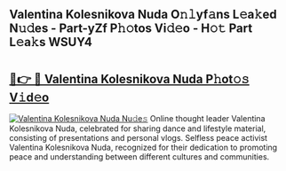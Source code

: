 ## Valentina Kolesnikova Nuda O𝚗𝚕yf𝚊ns L𝚎a𝚔ed N𝚞𝚍es - Part-yZf P𝚑𝚘tos Vi𝚍𝚎o - H𝚘𝚝 Part L𝚎a𝚔s WSUY4

# <h2><a href="http://kf3dlwf.oniu.top/?m=Valentina+Kolesnikova+Nuda">🔗👉 🔴 Valentina Kolesnikova Nuda P𝚑ot𝚘𝚜 V𝚒d𝚎o</a></h2>

[![Valentina Kolesnikova Nuda Nu𝚍e𝚜](https://i.imgur.com/0qMVB7G.gif)](http://kf3dlwf.oniu.top/?m=Valentina+Kolesnikova+Nuda)
Online thought leader Valentina Kolesnikova Nuda, celebrated for sharing dance and lifestyle material, consisting of presentations and personal vlogs. Selfless peace activist Valentina Kolesnikova Nuda, recognized for their dedication to promoting peace and understanding between different cultures and communities.  
